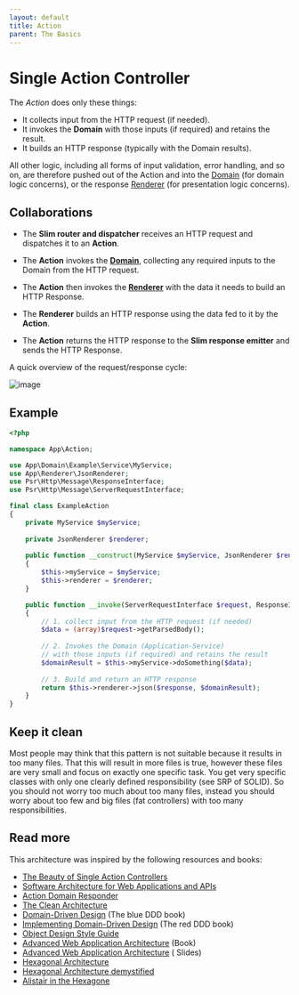 ```yaml
---
layout: default
title: Action
parent: The Basics
---
```


# Single Action Controller

The *Action* does only these things:

* It collects input from the HTTP request (if needed).
* It invokes the **Domain** with those inputs (if required) and retains the result.
* It builds an HTTP response (typically with the Domain results).

All other logic, including all forms of input validation, error handling, and so on,
are therefore pushed out of the Action and into the [Domain](domain.md)
(for domain logic concerns), or the response [Renderer](renderers.md) 
(for presentation logic concerns).

## Collaborations

* The **Slim router and dispatcher** receives an HTTP request and dispatches it to an **Action**.

* The **Action** invokes the **[Domain](domain.md)**, collecting any required inputs to the 
Domain from the HTTP request.

* The **Action** then invokes the **[Renderer](renderers.md)** with the data 
it needs to build an HTTP Response.

* The **Renderer** builds an HTTP response using the data fed to it by the **Action**.

* The **Action** returns the HTTP response to the **Slim response emitter** and sends 
the HTTP Response.

A quick overview of the request/response cycle:

![image](https://user-images.githubusercontent.com/781074/169254509-109925c4-c34d-49d3-98a1-76ab463e2234.png)

## Example

```php
<?php

namespace App\Action;

use App\Domain\Example\Service\MyService;
use App\Renderer\JsonRenderer;
use Psr\Http\Message\ResponseInterface;
use Psr\Http\Message\ServerRequestInterface;

final class ExampleAction
{
    private MyService $myService;
    
    private JsonRenderer $renderer;
    
    public function __construct(MyService $myService, JsonRenderer $renderer)
    {
        $this->myService = $myService;
        $this->renderer = $renderer;
    }

    public function __invoke(ServerRequestInterface $request, ResponseInterface $response): ResponseInterface
    {
        // 1. collect input from the HTTP request (if needed)
        $data = (array)$request->getParsedBody();
        
        // 2. Invokes the Domain (Application-Service)
        // with those inputs (if required) and retains the result
        $domainResult = $this->myService->doSomething($data);
        
        // 3. Build and return an HTTP response
        return $this->renderer->json($response, $domainResult);
    }
}
```

## Keep it clean

Most people may think that this pattern is not suitable because it results in too many files.
That this will result in more files is true, however these files are very small and focus on
exactly one specific task. You get very specific classes with only one clearly defined responsibility
(see SRP of SOLID). So you should not worry too much about too many files, instead you should worry
about too few and big files (fat controllers) with too many responsibilities.

## Read more

This architecture was inspired by the following resources and books:

* [The Beauty of Single Action Controllers](https://driesvints.com/blog/the-beauty-of-single-action-controllers)
* [Software Architecture for Web Applications and APIs](https://ko-fi.com/s/811e7a3593)
* [Action Domain Responder](https://pmjones.io/adr/)
* [The Clean Architecture](https://blog.cleancoder.com/uncle-bob/2012/08/13/the-clean-architecture.html)
* [Domain-Driven Design](https://amzn.to/3cNq2jV) (The blue DDD book)
* [Implementing Domain-Driven Design](https://amzn.to/2zrGrMm) (The red DDD book)
* [Object Design Style Guide](https://www.manning.com/books/object-design-style-guide?a_aid=object-design&a_bid=4e089b42)
* [Advanced Web Application Architecture](https://leanpub.com/web-application-architecture/) (Book)
* [Advanced Web Application Architecture](https://www.slideshare.net/matthiasnoback/advanced-web-application-architecture-full-stack-europe-2019) (
  Slides)
* [Hexagonal Architecture](https://fideloper.com/hexagonal-architecture)
* [Hexagonal Architecture demystified](https://madewithlove.be/hexagonal-architecture-demystified/)
* [Alistair in the Hexagone](https://www.youtube.com/watch?v=th4AgBcrEHA)
